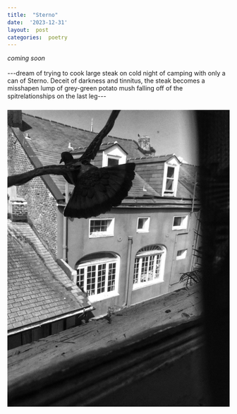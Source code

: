 ```yaml
---
title:  "Sterno"
date:  '2023-12-31'
layout:  post
categories:  poetry
---
```


*coming soon*  
<br /> 
---dream of trying to cook large steak on cold night of camping with only a can of Sterno. Deceit of darkness and tinnitus, the steak becomes a misshapen lump of grey-green potato mush falling off of the spit&#151;relationships on the last leg---  
<br />
![hd img](/docs/assets/images/frenchquarterpigeon.jpg)
